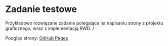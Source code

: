 # Zadanie testowe

Przykładowo rozwiązane zadanie polegające na napisaniu strony z projektu graficznego, wraz z implementacją RWD. /

Podgląd strony: [GitHub Pages](https://mariuszx8.github.io/Zadanie-testowe/)
